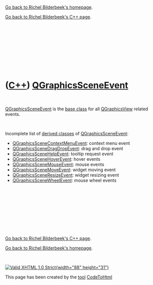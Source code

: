 [Go back to Richel Bilderbeek's homepage](index.htm).

[Go back to Richel Bilderbeek's C++ page](Cpp.htm).

 

 

 

 

 

([C++](Cpp.htm)) [QGraphicsSceneEvent](CppQGraphicsSceneEvent.htm)
==================================================================

 

[QGraphicsSceneEvent](CppQGraphicsSceneEvent.htm) is the [base
class](CppBaseClass.htm) for all [QGraphicsView](CppQGraphicsView.htm)
related events.

 

Incomplete list of [derived classes](CppDerivedClass.htm) of
[QGraphicsSceneEvent](CppQGraphicsSceneEvent.htm):

-   [QGraphicsSceneContextMenuEvent](CppQGraphicsSceneContextMenuEvent.htm):
    context menu event
-   [QGraphicsSceneDragDropEvent](CppQGraphicsSceneDragDropEvent.htm):
    drag and drop event
-   [QGraphicsSceneHelpEvent](CppQGraphicsSceneHelpEvent.htm): tooltip
    request event
-   [QGraphicsSceneHoverEvent](CppQGraphicsSceneHoverEvent.htm): hover
    events
-   [QGraphicsSceneMouseEvent](CppQGraphicsSceneMouseEvent.htm): mouse
    events
-   [QGraphicsSceneMoveEvent](CppQGraphicsSceneMoveEvent.htm): widget
    moving event
-   [QGraphicsSceneResizeEvent](CppQGraphicsSceneResizeEvent.htm):
    widget resizing event
-   [QGraphicsSceneWheelEvent](CppQGraphicsSceneWheelEvent.htm): mouse
    wheel events

 

 

 

 

 

[Go back to Richel Bilderbeek's C++ page](Cpp.htm).

[Go back to Richel Bilderbeek's homepage](index.htm).

 

[![Valid XHTML 1.0 Strict](valid-xhtml10.png){width="88"
height="31"}](http://validator.w3.org/check?uri=referer)

This page has been created by the [tool](Tools.htm)
[CodeToHtml](ToolCodeToHtml.htm)
